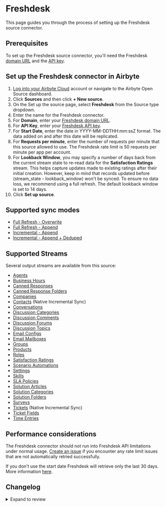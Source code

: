 # Freshdesk

This page guides you through the process of setting up the Freshdesk source connector.

## Prerequisites

To set up the Freshdesk source connector, you'll need the Freshdesk [domain URL](https://support.freshdesk.com/en/support/solutions/articles/50000004704-customizing-your-helpdesk-url) and the [API key](https://support.freshdesk.com/support/solutions/articles/215517).

## Set up the Freshdesk connector in Airbyte

1. [Log into your Airbyte Cloud](https://cloud.airbyte.com/workspaces) account or navigate to the Airbyte Open Source dashboard.
2. Click **Sources** and then click **+ New source**.
3. On the Set up the source page, select **Freshdesk** from the Source type dropdown.
4. Enter the name for the Freshdesk connector.
5. For **Domain**, enter your [Freshdesk domain URL](https://support.freshdesk.com/en/support/solutions/articles/50000004704-customizing-your-helpdesk-url).
6. For **API Key**, enter your [Freshdesk API key](https://support.freshdesk.com/support/solutions/articles/215517).
7. For **Start Date**, enter the date in YYYY-MM-DDTHH:mm:ssZ format. The data added on and after this date will be replicated.
8. For **Requests per minute**, enter the number of requests per minute that this source allowed to use. The Freshdesk rate limit is 50 requests per minute per app per account.
9. For **Lookback Window**, you may specify a number of days back from the current stream state to re-read data for the **Satisfaction Ratings** stream. This helps capture updates made to existing ratings after their initial creation. However, keep in mind that records updated before (stream_state - lookback_window) won't be synced. To ensure no data loss, we recommend using a full refresh. The default lookback window is set to 14 days.
10. Click **Set up source**.

## Supported sync modes

- [Full Refresh - Overwrite](https://docs.airbyte.com/understanding-airbyte/connections/full-refresh-overwrite/)
- [Full Refresh - Append](https://docs.airbyte.com/understanding-airbyte/connections/full-refresh-append)
- [Incremental - Append](https://docs.airbyte.com/understanding-airbyte/connections/incremental-append)
- [Incremental - Append + Deduped](https://docs.airbyte.com/understanding-airbyte/connections/incremental-append-deduped)

## Supported Streams

Several output streams are available from this source:

- [Agents](https://developers.freshdesk.com/api/#agents)
- [Business Hours](https://developers.freshdesk.com/api/#business-hours)
- [Canned Responses](https://developers.freshdesk.com/api/#canned-responses)
- [Canned Response Folders](https://developers.freshdesk.com/api/#list_all_canned_response_folders)
- [Companies](https://developers.freshdesk.com/api/#companies)
- [Contacts](https://developers.freshdesk.com/api/#contacts) \(Native Incremental Sync\)
- [Conversations](https://developers.freshdesk.com/api/#conversations)
- [Discussion Categories](https://developers.freshdesk.com/api/#category_attributes)
- [Discussion Comments](https://developers.freshdesk.com/api/#comment_attributes)
- [Discussion Forums](https://developers.freshdesk.com/api/#forum_attributes)
- [Discussion Topics](https://developers.freshdesk.com/api/#topic_attributes)
- [Email Configs](https://developers.freshdesk.com/api/#email-configs)
- [Email Mailboxes](https://developers.freshdesk.com/api/#email-mailboxes)
- [Groups](https://developers.freshdesk.com/api/#groups)
- [Products](https://developers.freshdesk.com/api/#products)
- [Roles](https://developers.freshdesk.com/api/#roles)
- [Satisfaction Ratings](https://developers.freshdesk.com/api/#satisfaction-ratings)
- [Scenario Automations](https://developers.freshdesk.com/api/#scenario-automations)
- [Settings](https://developers.freshdesk.com/api/#settings)
- [Skills](https://developers.freshdesk.com/api/#skills)
- [SLA Policies](https://developers.freshdesk.com/api/#sla-policies)
- [Solution Articles](https://developers.freshdesk.com/api/#solution_article_attributes)
- [Solution Categories](https://developers.freshdesk.com/api/#solution_category_attributes)
- [Solution Folders](https://developers.freshdesk.com/api/#solution_folder_attributes)
- [Surveys](https://developers.freshdesk.com/api/#surveys)
- [Tickets](https://developers.freshdesk.com/api/#tickets) \(Native Incremental Sync\)
- [Ticket Fields](https://developers.freshdesk.com/api/#ticket-fields)
- [Time Entries](https://developers.freshdesk.com/api/#time-entries)

## Performance considerations

The Freshdesk connector should not run into Freshdesk API limitations under normal usage. [Create an issue](https://github.com/airbytehq/airbyte/issues) if you encounter any rate limit issues that are not automatically retried successfully.

If you don't use the start date Freshdesk will retrieve only the last 30 days. More information [here](https://developers.freshdesk.com/api/#list_all_tickets).

## Changelog

<details>
  <summary>Expand to review</summary>

| Version | Date       | Pull Request                                             | Subject                                                                               |
| :------ | :--------- | :------------------------------------------------------- | :------------------------------------------------------------------------------------ |
| 3.4.0 | 2024-07-11 | [TBD](https://github.com/airbytehq/airbyte/pull/TBD) | Migrate CDK to v3.3.0 |
| 3.3.0 | 2024-07-11 | [TBD](https://github.com/airbytehq/airbyte/pull/TBD) | Migrate CDK to v2.4.0 |
| 3.2.0 | 2024-07-11 | [TBD](https://github.com/airbytehq/airbyte/pull/TBD) | Migrate CDK to v1.8.0 |
| 3.1.1 | 2024-06-06 | [39231](https://github.com/airbytehq/airbyte/pull/39231) | [autopull] Upgrade base image to v1.2.2 |
| 3.1.0 | 2024-03-12 | [35699](https://github.com/airbytehq/airbyte/pull/35699) | Migrate to low-code |
| 3.0.7 | 2024-02-12 | [35187](https://github.com/airbytehq/airbyte/pull/35187) | Manage dependencies with Poetry. |
| 3.0.6 | 2024-01-10 | [34101](https://github.com/airbytehq/airbyte/pull/34101) | Base image migration: remove Dockerfile and use the python-connector-base image |
| 3.0.5 | 2023-11-30 | [33000](https://github.com/airbytehq/airbyte/pull/33000) | Base image migration: remove Dockerfile and use the python-connector-base image |
| 3.0.4 | 2023-06-24 | [27680](https://github.com/airbytehq/airbyte/pull/27680) | Fix formatting |
| 3.0.3 | 2023-06-02 | [26978](https://github.com/airbytehq/airbyte/pull/26978) | Skip the stream if subscription level had changed during sync |
| 3.0.2 | 2023-02-06 | [21970](https://github.com/airbytehq/airbyte/pull/21970) | Enable availability strategy for all streams |
| 3.0.0 | 2023-01-31 | [22164](https://github.com/airbytehq/airbyte/pull/22164) | Rename nested `business_hours` table to `working_hours` |
| 2.0.1 | 2023-01-27 | [21888](https://github.com/airbytehq/airbyte/pull/21888) | Set `AvailabilityStrategy` for streams explicitly to `None` |
| 2.0.0 | 2022-12-20 | [20416](https://github.com/airbytehq/airbyte/pull/20416) | Fix `SlaPolicies` stream schema |
| 1.0.0 | 2022-11-16 | [19496](https://github.com/airbytehq/airbyte/pull/19496) | Fix `Contacts` stream schema |
| 0.3.8 | 2022-11-11 | [19349](https://github.com/airbytehq/airbyte/pull/19349) | Do not rely on response.json() when deciding to retry a request |
| 0.3.7 | 2022-11-03 | [18397](https://github.com/airbytehq/airbyte/pull/18397) | Fix base url for v2 API. |
| 0.3.6 | 2022-09-29 | [17410](https://github.com/airbytehq/airbyte/pull/17410) | Migrate to per-stream states. |
| 0.3.5 | 2022-09-27 | [17249](https://github.com/airbytehq/airbyte/pull/17249) | Added nullable to all stream schemas, added transformation into declared schema types |
| 0.3.4 | 2022-09-27 | [17243](https://github.com/airbytehq/airbyte/pull/17243) | Fixed the issue, when selected stream is not available due to Subscription Plan |
| 0.3.3 | 2022-08-06 | [15378](https://github.com/airbytehq/airbyte/pull/15378) | Allow backward compatibility for input configuration |
| 0.3.2 | 2022-06-23 | [14049](https://github.com/airbytehq/airbyte/pull/14049) | Update parsing of start_date |
| 0.3.1 | 2022-06-03 | [13332](https://github.com/airbytehq/airbyte/pull/13332) | Add new streams |
| 0.3.0 | 2022-05-30 | [12334](https://github.com/airbytehq/airbyte/pull/12334) | Implement with latest CDK |
| 0.2.11 | 2021-12-14 | [8682](https://github.com/airbytehq/airbyte/pull/8682) | Migrate to the CDK |
| 0.2.10 | 2021-12-06 | [8524](https://github.com/airbytehq/airbyte/pull/8524) | Update connector fields title/description |
| 0.2.9 | 2021-11-16 | [8017](https://github.com/airbytehq/airbyte/pull/8017) | Bugfix an issue that caused the connector to not sync more than 50000 contacts |
| 0.2.8 | 2021-10-28 | [7486](https://github.com/airbytehq/airbyte/pull/7486) | Include "requester" and "stats" fields in "tickets" stream |
| 0.2.7 | 2021-10-13 | [6442](https://github.com/airbytehq/airbyte/pull/6442) | Add start_date parameter to specification from which to start pulling data. |

</details>
